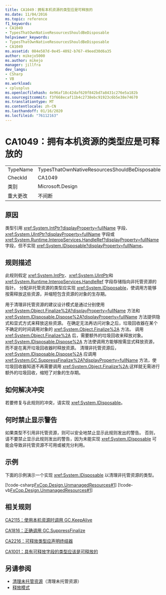 ```yaml
---
title: CA1049：拥有本机资源的类型应是可释放的
ms.date: 11/04/2016
ms.topic: reference
f1_keywords:
- CA1049
- TypesThatOwnNativeResourcesShouldBeDisposable
helpviewer_keywords:
- TypesThatOwnNativeResourcesShouldBeDisposable
- CA1049
ms.assetid: 084e587d-0e45-4092-b767-49eed30d6a35
author: mikejo5000
ms.author: mikejo
manager: jillfra
dev_langs:
- CSharp
- VB
ms.workload:
- cplusplus
ms.openlocfilehash: 4e96af18c42daf620f842bd7a8431c276e5a182b
ms.sourcegitcommit: f3f668ecaf11b4c2738ebc91923c6b5e38e74670
ms.translationtype: MT
ms.contentlocale: zh-CN
ms.lasthandoff: 01/16/2020
ms.locfileid: "76112163"
---
```

# <a name="ca1049-types-that-own-native-resources-should-be-disposable"></a>CA1049：拥有本机资源的类型应是可释放的

|||
|-|-|
|TypeName|TypesThatOwnNativeResourcesShouldBeDisposable|
|CheckId|CA1049|
|类别|Microsoft.Design|
|重大更改|不间断|

## <a name="cause"></a>原因

类型引用 <xref:System.IntPtr?displayProperty=fullName> 字段、<xref:System.UIntPtr?displayProperty=fullName> 字段或 <xref:System.Runtime.InteropServices.HandleRef?displayProperty=fullName> 字段，但不实现 <xref:System.IDisposable?displayProperty=fullName>。

## <a name="rule-description"></a>规则描述

此规则假定 <xref:System.IntPtr>、<xref:System.UIntPtr>和 <xref:System.Runtime.InteropServices.HandleRef> 字段存储指向非托管资源的指针。 分配非托管资源的类型应实现 <xref:System.IDisposable>，使调用方能够按需释放这些资源，并缩短包含资源的对象的生存期。

用于清理非托管资源的建议设计模式是通过分别使用 <xref:System.Object.Finalize%2A?displayProperty=fullName> 方法和 <xref:System.IDisposable.Dispose%2A?displayProperty=fullName> 方法提供隐式和显式方式来释放这些资源。 在确定无法再访问对象之后，垃圾回收器在某个不确定的时间调用对象的 <xref:System.Object.Finalize%2A> 方法。 调用 <xref:System.Object.Finalize%2A> 后，需要额外的垃圾回收来释放对象。 <xref:System.IDisposable.Dispose%2A> 方法使调用方能够按需显式释放资源，而不是在离开垃圾回收器时释放资源。 清理非托管资源后，<xref:System.IDisposable.Dispose%2A> 应调用 <xref:System.GC.SuppressFinalize%2A?displayProperty=fullName> 方法，使垃圾回收器知道不再需要调用 <xref:System.Object.Finalize%2A>;这样就无需进行额外的垃圾回收，缩短了对象的生存期。

## <a name="how-to-fix-violations"></a>如何解决冲突
若要修复与此规则的冲突，请实现 <xref:System.IDisposable>。

## <a name="when-to-suppress-warnings"></a>何时禁止显示警告
如果类型不引用非托管资源，则可以安全地禁止显示此规则发出的警告。 否则，请不要禁止显示此规则发出的警告，因为未能实现 <xref:System.IDisposable> 可能会导致非托管资源不可用或被充分利用。

## <a name="example"></a>示例
下面的示例演示一个实现 <xref:System.IDisposable> 以清理非托管资源的类型。

[!code-csharp[FxCop.Design.UnmanagedResources#1](../code-quality/codesnippet/CSharp/ca1049-types-that-own-native-resources-should-be-disposable_1.cs)]
[!code-vb[FxCop.Design.UnmanagedResources#1](../code-quality/codesnippet/VisualBasic/ca1049-types-that-own-native-resources-should-be-disposable_1.vb)]

## <a name="related-rules"></a>相关规则
[CA2115：使用本机资源时调用 GC.KeepAlive](../code-quality/ca2115.md)

[CA1816：正确调用 GC.SuppressFinalize](../code-quality/ca1816.md)

[CA2216：可释放类型应声明终结器](../code-quality/ca2216.md)

[CA1001：具有可释放字段的类型应该是可释放的](../code-quality/ca1001.md)

## <a name="see-also"></a>另请参阅

- [清理未托管资源](/dotnet/standard/garbage-collection/unmanaged)（清理未托管资源）
- [释放模式](/dotnet/standard/design-guidelines/dispose-pattern)
